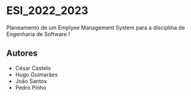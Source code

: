 # ESI_2022_2023
Planeamento de um Emplyee Management System para a disciplina de Engenharia de Software I

## Autores
* César Castelo
* Hugo Guimarães
* João Santos
* Pedro Pinho
